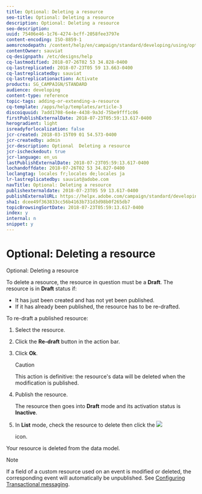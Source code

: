 ```yaml
---
title: Optional: Deleting a resource
seo-title: Optional: Deleting a resource
description: Optional: Deleting a resource
seo-description: 
uuid: 75406e46-1c76-4274-bcff-2058fee3797e
content-encoding: ISO-8859-1
aemsrcnodepath: /content/help/en/campaign/standard/developing/using/optional--deleting-a-resource
contentOwner: sauviat
cq-designpath: /etc/designs/help
cq-lastmodified: 2018-07-26T02 53 34.828-0400
cq-lastreplicated: 2018-07-23T05 59 13.663-0400
cq-lastreplicatedby: sauviat
cq-lastreplicationaction: Activate
products: SG_CAMPAIGN/STANDARD
audience: developing
content-type: reference
topic-tags: adding-or-extending-a-resource
cq-template: /apps/help/templates/article-3
discoiquuid: 7add1708-6e4e-4438-9a3d-75be9fff1c06
firstPublishExternalDate: 2018-07-23T05:59:13.617-0400
herogradient: light
isreadyforlocalization: false
jcr-created: 2018-03-15T09 01 54.573-0400
jcr-createdby: admin
jcr-description: Optional  Deleting a resource
jcr-ischeckedout: true
jcr-language: en_us
lastPublishExternalDate: 2018-07-23T05:59:13.617-0400
lochandoffdate: 2018-07-26T02 53 34.827-0400
loclangtag: locales fr;locales de;locales ja
lr-lastreplicatedby: sauviat@adobe.com
navTitle: Optional: Deleting a resource
publishexternaldate: 2018-07-23T05 59 13.617-0400
publishExternalURL: https://helpx.adobe.com/campaign/standard/developing/using/optional--deleting-a-resource.html
sha1: dcee49f363833cc56b4163b731d3d98b0f265db7
topicBrowsingSortDate: 2018-07-23T05:59:13.617-0400
index: y
internal: n
snippet: y
---
```


# Optional: Deleting a resource

Optional: Deleting a resource

To delete a resource, the resource in question must be a **Draft**. The resource is in **Draft** status if:

* It has just been created and has not yet been published.
* If it has already been published, the resource has to be re-drafted.

To re-draft a published resource:

1. Select the resource.
1. Click the **Re-draft** button in the action bar.
1. Click **Ok**.

   >[!CAUTION]
   >
   >This action is definitive: the resource's data will be deleted when the modification is published.

1. Publish the resource.

   The resource then goes into **Draft** mode and its activation status is **Inactive**.

1. In **List** mode, check the resource to delete then click the  ![](assets/delete_darkgrey-24px.png)

   icon.

Your resource is deleted from the data model.

>[!NOTE]
>
>If a field of a custom resource used on an event is modified or deleted, the corresponding event will automatically be unpublished. See [Configuring Transactional messaging](../../administration/using/configuring-transactional-messaging.md).

